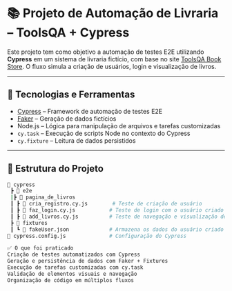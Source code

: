# 📚 Projeto de Automação de Livraria – ToolsQA + Cypress

Este projeto tem como objetivo a automação de testes E2E utilizando **Cypress** em um sistema de livraria fictício, com base no site [ToolsQA Book Store](https://demoqa.com/books). O fluxo simula a criação de usuários, login e visualização de livros.

---

## 🔧 Tecnologias e Ferramentas

- [Cypress](https://www.cypress.io/) – Framework de automação de testes E2E
- [Faker](https://www.npmjs.com/package/faker) – Geração de dados fictícios
- Node.js – Lógica para manipulação de arquivos e tarefas customizadas
- `cy.task` – Execução de scripts Node no contexto do Cypress
- `cy.fixture` – Leitura de dados persistidos

---

## 📂 Estrutura do Projeto

```bash
📁 cypress
 ┣ 📁 e2e
 |┣ 📁 pagina_de_livros
 ┃ ┣ 📄 cria_registro.cy.js        # Teste de criação de usuário
 ┃ ┣ 📄 faz_login.cy.js           # Teste de login com o usuário criado
 ┃ ┣ 📄 add_livros.cy.js          # Teste de navegação e visualização de livros
 ┣ 📁 fixtures
 ┃ ┗ 📄 fakeUser.json             # Armazena os dados do usuário criado dinamicamente
📄 cypress.config.js              # Configuração do Cypress

✅ O que foi praticado
Criação de testes automatizados com Cypress
Geração e persistência de dados com Faker + Fixtures
Execução de tarefas customizadas com cy.task
Validação de elementos visuais e navegação
Organização de código em múltiplos fluxos

